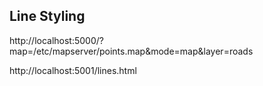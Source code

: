 ## Line Styling

http://localhost:5000/?map=/etc/mapserver/points.map&mode=map&layer=roads


http://localhost:5001/lines.html



